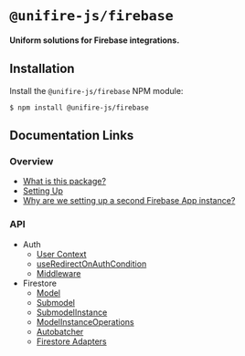 # `@unifire-js/firebase`

#### <b>Uniform solutions for Firebase integrations.</b>

## Installation

Install the `@unifire-js/firebase` NPM module:

```
$ npm install @unifire-js/firebase
```

## Documentation Links

### Overview

* [What is this package?](/packages/firebase/docs/overview/what-is-this-package.md)
* [Setting Up](/packages/firebase/docs/overview/setting-up.md)
* [Why are we setting up a second Firebase App instance?](/packages/firebase/docs/overview/why-a-second-app.md)

### API

* Auth
    * [User Context](/packages/firebase/docs/api/auth/user-context.md)
    * [useRedirectOnAuthCondition](/packages/firebase/docs/api/auth/use-redirect-on-auth-condition.md)
    * [Middleware](/packages/firebase/docs/api/auth/middleware.md)
* Firestore
    * [Model](/packages/firebase/docs/api/firestore/model.md)
    * [Submodel](/packages/firebase/docs/api/firestore/submodel.md)
    * [SubmodelInstance](/packages/firebase/docs/api/firestore/submodel-instance.md)
    * [ModelInstanceOperations](/packages/firebase/docs/api/firestore/model-instance-operations.md)
    * [Autobatcher](/packages/firebase/docs/api/firestore/autobatcher.md)
    * [Firestore Adapters](/packages/firebase/docs/api/firestore/firestore-adapters.md)